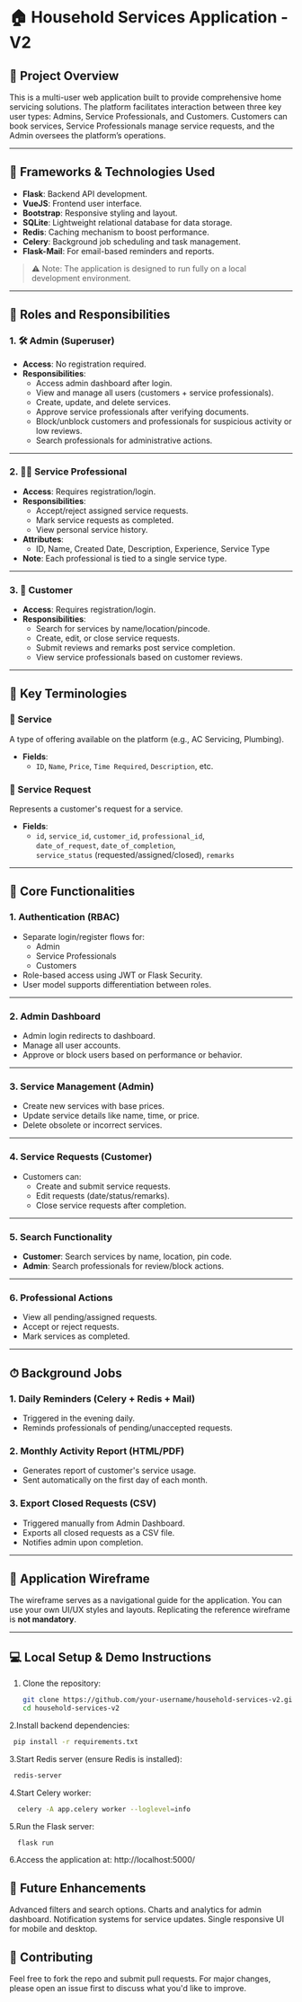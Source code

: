 # 🏠 Household Services Application - V2

## 📌 Project Overview

This is a multi-user web application built to provide comprehensive home servicing solutions. The platform facilitates interaction between three key user types: Admins, Service Professionals, and Customers. Customers can book services, Service Professionals manage service requests, and the Admin oversees the platform’s operations.

---

## 🧱 Frameworks & Technologies Used

- **Flask**: Backend API development.
- **VueJS**: Frontend user interface.
- **Bootstrap**: Responsive styling and layout.
- **SQLite**: Lightweight relational database for data storage.
- **Redis**: Caching mechanism to boost performance.
- **Celery**: Background job scheduling and task management.
- **Flask-Mail**: For email-based reminders and reports.

> ⚠️ Note: The application is designed to run fully on a local development environment.

---

## 👥 Roles and Responsibilities

### 1. 🛠️ Admin (Superuser)

- **Access**: No registration required.
- **Responsibilities**:
  - Access admin dashboard after login.
  - View and manage all users (customers + service professionals).
  - Create, update, and delete services.
  - Approve service professionals after verifying documents.
  - Block/unblock customers and professionals for suspicious activity or low reviews.
  - Search professionals for administrative actions.

---

### 2. 👨‍🔧 Service Professional

- **Access**: Requires registration/login.
- **Responsibilities**:
  - Accept/reject assigned service requests.
  - Mark service requests as completed.
  - View personal service history.
- **Attributes**:
  - ID, Name, Created Date, Description, Experience, Service Type
- **Note**: Each professional is tied to a single service type.

---

### 3. 👤 Customer

- **Access**: Requires registration/login.
- **Responsibilities**:
  - Search for services by name/location/pincode.
  - Create, edit, or close service requests.
  - Submit reviews and remarks post service completion.
  - View service professionals based on customer reviews.

---

## 🧾 Key Terminologies

### 🧰 Service

A type of offering available on the platform (e.g., AC Servicing, Plumbing).

- **Fields**:
  - `ID`, `Name`, `Price`, `Time Required`, `Description`, etc.

### 📝 Service Request

Represents a customer's request for a service.

- **Fields**:
  - `id`, `service_id`, `customer_id`, `professional_id`,  
    `date_of_request`, `date_of_completion`,  
    `service_status` (requested/assigned/closed), `remarks`

---

## 🔑 Core Functionalities

### 1. Authentication (RBAC)
- Separate login/register flows for:
  - Admin
  - Service Professionals
  - Customers
- Role-based access using JWT or Flask Security.
- User model supports differentiation between roles.

---

### 2. Admin Dashboard
- Admin login redirects to dashboard.
- Manage all user accounts.
- Approve or block users based on performance or behavior.

---

### 3. Service Management (Admin)
- Create new services with base prices.
- Update service details like name, time, or price.
- Delete obsolete or incorrect services.

---

### 4. Service Requests (Customer)
- Customers can:
  - Create and submit service requests.
  - Edit requests (date/status/remarks).
  - Close service requests after completion.

---

### 5. Search Functionality
- **Customer**: Search services by name, location, pin code.
- **Admin**: Search professionals for review/block actions.

---

### 6. Professional Actions
- View all pending/assigned requests.
- Accept or reject requests.
- Mark services as completed.

---

## ⏱ Background Jobs

### 1. Daily Reminders (Celery + Redis + Mail)
- Triggered in the evening daily.
- Reminds professionals of pending/unaccepted requests.

### 2. Monthly Activity Report (HTML/PDF)
- Generates report of customer's service usage.
- Sent automatically on the first day of each month.

### 3. Export Closed Requests (CSV)
- Triggered manually from Admin Dashboard.
- Exports all closed requests as a CSV file.
- Notifies admin upon completion.

---

## 📐 Application Wireframe

The wireframe serves as a navigational guide for the application. You can use your own UI/UX styles and layouts. Replicating the reference wireframe is **not mandatory**.

---

## 💻 Local Setup & Demo Instructions

1. Clone the repository:
   ```bash
   git clone https://github.com/your-username/household-services-v2.git
   cd household-services-v2
   ```
   
2.Install backend dependencies:
 ```bash
  pip install -r requirements.txt
```

3.Start Redis server (ensure Redis is installed):
 ```bash
  redis-server
```

4.Start Celery worker:
```bash
  celery -A app.celery worker --loglevel=info
```

5.Run the Flask server:
```bash
  flask run
```

6.Access the application at:
  http://localhost:5000/
  
 ## 🚀 Future Enhancements
Advanced filters and search options.
Charts and analytics for admin dashboard.
Notification systems for service updates.
Single responsive UI for mobile and desktop.

## 🤝 Contributing
Feel free to fork the repo and submit pull requests. For major changes, please open an issue first to discuss what you'd like to improve.
